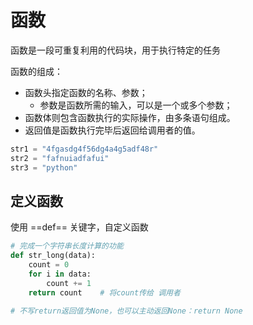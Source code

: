 # 函数

函数是一段可重复利用的代码块，用于执行特定的任务

函数的组成：
- 函数头指定函数的名称、参数；
	- 参数是函数所需的输入，可以是一个或多个参数；
- 函数体则包含函数执行的实际操作，由多条语句组成。
- 返回值是函数执行完毕后返回给调用者的值。​

```python
str1 = "4fgasdg4f56dg4a4g5adf48r"
str2 = "fafnuiadfafui"
str3 = "python"
```
## 定义函数
使用 ==def== 关键字，自定义函数
```python
# 完成一个字符串长度计算的功能
def str_long(data):
	count = 0
	for i in data:
		count += 1
	return count	# 将count传给 调用者

# 不写return返回值为None，也可以主动返回None：return None
```

<!--stackedit_data:
eyJoaXN0b3J5IjpbLTE4NTE1NTc3ODQsMTMwMzE5MTAxNCw2ND
UzNDk3NzBdfQ==
-->
